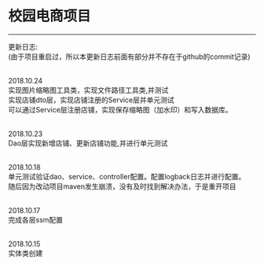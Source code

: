 # 校园电商项目

***
更新日志:<br>
(由于项目重启过，所以本更新日志前面有部分并不存在于github的commit记录)<br><br>


2018.10.24 <br>
实现图片缩略图工具类，实现文件路径工具类,并测试<br>
实现店铺dto层，实现店铺注册的Service层并单元测试<br>
可以通过Service层注册店铺，实现保存缩略图（加水印）和写入数据库。<br><br>

2018.10.23 <br>
Dao层实现新增店铺、更新店铺功能,并进行单元测试<br><br>

2018.10.18 <br>
单元测试验证dao、service、controller配置。配置logback日志并进行配置。<br>
随后因为改动项目maven发生崩溃，没有及时找到解决办法，于是重开项目<br><br>

2018.10.17<br> 
完成各层ssm配置<br><br>

2018.10.15<br> 
实体类创建<br><br>
